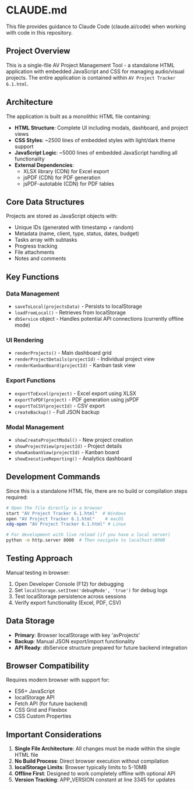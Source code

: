 # CLAUDE.md

This file provides guidance to Claude Code (claude.ai/code) when working with code in this repository.

## Project Overview

This is a single-file AV Project Management Tool - a standalone HTML application with embedded JavaScript and CSS for managing audio/visual projects. The entire application is contained within `AV Project Tracker 6.1.html`.

## Architecture

The application is built as a monolithic HTML file containing:
- **HTML Structure**: Complete UI including modals, dashboard, and project views
- **CSS Styles**: ~2500 lines of embedded styles with light/dark theme support
- **JavaScript Logic**: ~5000 lines of embedded JavaScript handling all functionality
- **External Dependencies**: 
  - XLSX library (CDN) for Excel export
  - jsPDF (CDN) for PDF generation
  - jsPDF-autotable (CDN) for PDF tables

## Core Data Structures

Projects are stored as JavaScript objects with:
- Unique IDs (generated with timestamp + random)
- Metadata (name, client, type, status, dates, budget)
- Tasks array with subtasks
- Progress tracking
- File attachments
- Notes and comments

## Key Functions

### Data Management
- `saveToLocal(projectsData)` - Persists to localStorage
- `loadFromLocal()` - Retrieves from localStorage
- `dbService` object - Handles potential API connections (currently offline mode)

### UI Rendering
- `renderProjects()` - Main dashboard grid
- `renderProjectDetails(projectId)` - Individual project view
- `renderKanbanBoard(projectId)` - Kanban task view

### Export Functions  
- `exportToExcel(project)` - Excel export using XLSX
- `exportToPDF(project)` - PDF generation using jsPDF
- `exportToCSV(projectId)` - CSV export
- `createBackup()` - Full JSON backup

### Modal Management
- `showCreateProjectModal()` - New project creation
- `showProjectView(projectId)` - Project details
- `showKanbanView(projectId)` - Kanban board
- `showExecutiveReporting()` - Analytics dashboard

## Development Commands

Since this is a standalone HTML file, there are no build or compilation steps required:

```bash
# Open the file directly in a browser
start "AV Project Tracker 6.1.html"  # Windows
open "AV Project Tracker 6.1.html"    # macOS
xdg-open "AV Project Tracker 6.1.html" # Linux

# For development with live reload (if you have a local server)
python -m http.server 8000  # Then navigate to localhost:8000
```

## Testing Approach

Manual testing in browser:
1. Open Developer Console (F12) for debugging
2. Set `localStorage.setItem('debugMode', 'true')` for debug logs
3. Test localStorage persistence across sessions
4. Verify export functionality (Excel, PDF, CSV)

## Data Storage

- **Primary**: Browser localStorage with key 'avProjects'
- **Backup**: Manual JSON export/import functionality
- **API Ready**: dbService structure prepared for future backend integration

## Browser Compatibility

Requires modern browser with support for:
- ES6+ JavaScript
- localStorage API
- Fetch API (for future backend)
- CSS Grid and Flexbox
- CSS Custom Properties

## Important Considerations

1. **Single File Architecture**: All changes must be made within the single HTML file
2. **No Build Process**: Direct browser execution without compilation
3. **localStorage Limits**: Browser typically limits to 5-10MB
4. **Offline First**: Designed to work completely offline with optional API
5. **Version Tracking**: APP_VERSION constant at line 3345 for updates